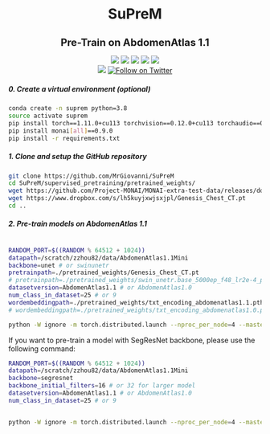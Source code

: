 <h1 align="center">SuPreM</h1>
<h3 align="center" style="font-size: 20px; margin-bottom: 4px">Pre-Train on AbdomenAtlas 1.1</h3>
<p align="center">
    <a href='https://www.zongweiz.com/dataset'><img src='https://img.shields.io/badge/Project-Page-Green'></a> 
    <a href='https://www.cs.jhu.edu/~alanlab/Pubs23/li2023suprem.pdf'><img src='https://img.shields.io/badge/Paper-PDF-purple'></a> 
    <a href='document/promotion_slides.pdf'><img src='https://img.shields.io/badge/Slides-PDF-orange'></a> 
    <a href='document/dom_wse_poster.pdf'><img src='https://img.shields.io/badge/Poster-PDF-blue'></a> 
    <a href='https://www.cs.jhu.edu/news/ai-and-radiologists-unite-to-map-the-abdomen/'><img src='https://img.shields.io/badge/WSE-News-yellow'></a>
    <br/>
    <a href="https://github.com/MrGiovanni/SuPreM"><img src="https://img.shields.io/github/stars/MrGiovanni/SuPreM?style=social" /></a>
    <a href="https://twitter.com/bodymaps317"><img src="https://img.shields.io/twitter/follow/BodyMaps" alt="Follow on Twitter" /></a>
</p>

##### 0. Create a virtual environment (optional)

```bash
conda create -n suprem python=3.8
source activate suprem
pip install torch==1.11.0+cu113 torchvision==0.12.0+cu113 torchaudio==0.11.0 --extra-index-url https://download.pytorch.org/whl/cu113
pip install monai[all]==0.9.0
pip install -r requirements.txt
```

##### 1. Clone and setup the GitHub repository

```bash
git clone https://github.com/MrGiovanni/SuPreM
cd SuPreM/supervised_pretraining/pretrained_weights/
wget https://github.com/Project-MONAI/MONAI-extra-test-data/releases/download/0.8.1/swin_unetr.base_5000ep_f48_lr2e-4_pretrained.pt
wget https://www.dropbox.com/s/lh5kuyjxwjsxjpl/Genesis_Chest_CT.pt
cd ..
```

##### 2. Pre-train models on AbdomenAtlas 1.1

```bash

RANDOM_PORT=$((RANDOM % 64512 + 1024))
datapath=/scratch/zzhou82/data/AbdomenAtlas1.1Mini
backbone=unet # or swinunetr
pretrainpath=./pretrained_weights/Genesis_Chest_CT.pt
# pretrainpath=./pretrained_weights/swin_unetr.base_5000ep_f48_lr2e-4_pretrained.pt # for swinunetr
datasetversion=AbdomenAtlas1.1 # or AbdomenAtlas1.0
num_class_in_dataset=25 # or 9
wordembeddingpath=./pretrained_weights/txt_encoding_abdomenatlas1.1.pth
# wordembeddingpath=./pretrained_weights/txt_encoding_abdomenatlas1.0.pth # for AbdomenAtlas 1.0

python -W ignore -m torch.distributed.launch --nproc_per_node=4 --master_port=$RANDOM_PORT train.py --dist --dataset_list $datasetversion --data_root_path $datapath --num_workers 12 --log_name $datasetversion.$backbone --pretrain $pretrainpath --word_embedding $wordembeddingpath --backbone $backbone --lr 1e-4 --warmup_epoch 20 --batch_size 8 --max_epoch 800 --cache_dataset --num_class $num_class_in_dataset --cache_num 150 --dataset_version $datasetversion
```

If you want to pre-train a model with SegResNet backbone, please use the following command:
```bash
RANDOM_PORT=$((RANDOM % 64512 + 1024))
datapath=/scratch/zzhou82/data/AbdomenAtlas1.1Mini
backbone=segresnet
backbone_initial_filters=16 # or 32 for larger model
datasetversion=AbdomenAtlas1.1 # or AbdomenAtlas1.0
num_class_in_dataset=25 # or 9


python -W ignore -m torch.distributed.launch --nproc_per_node=4 --master_port=$RANDOM_PORT train.py --dist --dataset_list $datasetversion --data_root_path $datapath --num_workers 12 --log_name $datasetversion.$backbone --backbone $backbone --segresnet_init_filters $backbone_initial_filters --lr 1e-4 --warmup_epoch 20 --batch_size 8 --max_epoch 800 --cache_dataset --num_class $num_class_in_dataset --cache_num 150 --dataset_version $datasetversion
```